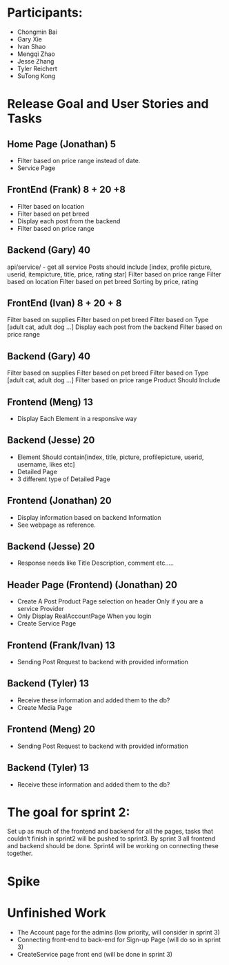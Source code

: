 # Participants:
- Chongmin Bai
- Gary Xie
- Ivan Shao
- Mengqi Zhao
- Jesse Zhang
- Tyler Reichert
- SuTong Kong

# Release Goal and User Stories and Tasks

## Home Page (Jonathan) 5
- Filter based on price range instead of date.
- Service Page

## FrontEnd (Frank) 8 + 20 +8
- Filter based on location
- Filter based on pet breed
- Display each post from the backend 
- Filter based on price range

## Backend (Gary) 40
api/service/ - get all service
Posts should include [index, profile picture, userid, itempicture, title, price, rating star]
Filter based on price range
Filter based on location
Filter based on pet breed
Sorting by price, rating
	
## FrontEnd (Ivan) 8 + 20 + 8
Filter based on supplies
Filter based on pet breed
Filter based on Type [adult cat, adult dog …]
Display each post from the backend 
Filter based on price range
## Backend (Gary) 40
Filter based on supplies
Filter based on pet breed
Filter based on Type [adult cat, adult dog …]
Filter based on price range
Product Should Include 

## Frontend (Meng) 13 
- Display Each Element in a responsive way
## Backend (Jesse) 20
- Element Should contain[index, title, picture, profilepicture, userid, username, likes etc]
- Detailed Page
- 3 different type of Detailed Page
## Frontend (Jonathan) 20
- Display information based on backend Information
- See webpage as reference.
## Backend (Jesse) 20
- Response needs like Title Description, comment etc…..

## Header Page (Frontend) (Jonathan) 20
- Create A Post Product Page selection on header Only if you are a service Provider
- Only Display RealAccountPage When you login
- Create Service Page
## Frontend (Frank/Ivan) 13
- Sending Post Request to backend with provided information
## Backend (Tyler) 13
- Receive these information and added them to the db?
- Create Media Page
## Frontend (Meng) 20
- Sending Post Request to backend with provided information
## Backend (Tyler) 13
- Receive these information and added them to the db?

# The goal for sprint 2:
Set up as much of the frontend and backend for all the pages, tasks that couldn’t finish in sprint2 will be pushed to sprint3. By sprint 3 all frontend and backend should be done. Sprint4 will be working on connecting these together.


# Spike

# Unfinished Work
- The Account page for the admins (low priority, will consider in sprint 3)
- Connecting front-end to back-end for Sign-up Page (will do so in sprint 3)
- CreateService page front end (will be done in sprint 3)
